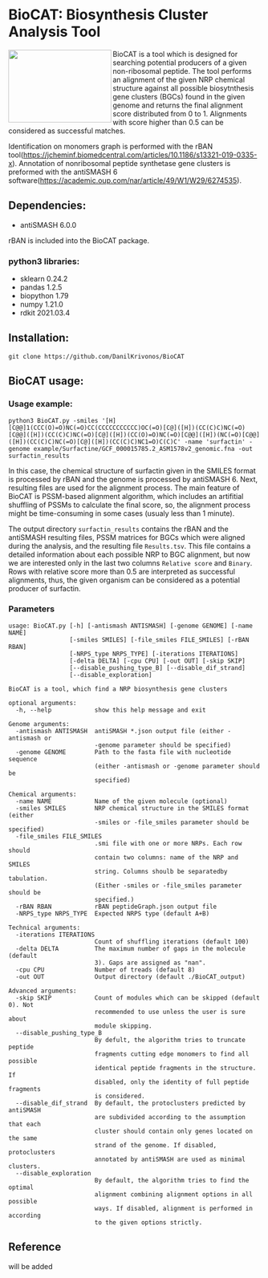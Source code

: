 # BioCAT: Biosynthesis Cluster Analysis Tool
<img src="https://user-images.githubusercontent.com/53526550/132544644-86306499-133d-44e2-8e4c-e2603fb7d0f0.png" width="205" height="145" align="left">BioCAT is a tool which is designed for searching potential producers of a given non-ribosomal peptide. The tool performs an alignment of the given NRP chemical structure against all possible biosytnthesis gene clusters (BGCs) found in the given genome and returns the final alignment score distributed from 0 to 1. Alignments with score higher than 0.5 can be considered as successful matches.

Identification on monomers graph is performed with the rBAN tool(https://jcheminf.biomedcentral.com/articles/10.1186/s13321-019-0335-x). Annotation of nonribosomal peptide synthetase gene clusters is preformed with the antiSMASH 6 software(https://academic.oup.com/nar/article/49/W1/W29/6274535).
## **Dependencies:**
- antiSMASH 6.0.0

rBAN is included into the BioCAT package.

### python3 libraries:
- sklearn 0.24.2
- pandas 1.2.5
- biopython 1.79
- numpy 1.21.0
- rdkit 2021.03.4
## **Installation:**
```git clone https://github.com/DanilKrivonos/BioCAT```

## **BioCAT usage:**
### Usage example:
```
python3 BioCAT.py -smiles '[H][C@@]1(CCC(O)=O)NC(=O)CC(CCCCCCCCCCC)OC(=O)[C@]([H])(CC(C)C)NC(=O)[C@@]([H])(CC(C)C)NC(=O)[C@]([H])(CC(O)=O)NC(=O)[C@@]([H])(NC(=O)[C@@]([H])(CC(C)C)NC(=O)[C@]([H])(CC(C)C)NC1=O)C(C)C' -name 'surfactin' -genome example/Surfactine/GCF_000015785.2_ASM1578v2_genomic.fna -out surfactin_results 
```

In this case, the chemical structure of surfactin given in the SMILES format is processed by rBAN and the genome is processed by antiSMASH 6. Next, resulting files are used for the alignment process. The main feature of BioCAT is PSSM-based alignment algorithm, which includes an artifitial shuffling of PSSMs to calculate the final score, so, the alignment process might be time-consuming in some cases (usualy less than 1 minute). 

The output directory `surfactin_results` contains the rBAN and the antiSMASH resulting files, PSSM matrices for BGCs which were aligned during the analysis, and the resulting file `Results.tsv`.
This file contains a detailed information about each possible NRP to BGC alignment, but now we are interested only in the last two columns `Relative score` and `Binary`. Rows with relative score more than 0.5 are interpreted as successful alignments, thus, the given organism can be considered as a potential producer of surfactin.

### Parameters

```
usage: BioCAT.py [-h] [-antismash ANTISMASH] [-genome GENOME] [-name NAME]
                 [-smiles SMILES] [-file_smiles FILE_SMILES] [-rBAN RBAN]
                 [-NRPS_type NRPS_TYPE] [-iterations ITERATIONS]
                 [-delta DELTA] [-cpu CPU] [-out OUT] [-skip SKIP]
                 [--disable_pushing_type_B] [--disable_dif_strand]
                 [--disable_exploration]

BioCAT is a tool, which find a NRP biosynthesis gene clusters

optional arguments:
  -h, --help            show this help message and exit

Genome arguments:
  -antismash ANTISMASH  antiSMASH *.json output file (either -antismash or
                        -genome parameter should be specified)
  -genome GENOME        Path to the fasta file with nucleotide sequence
                        (either -antismash or -genome parameter should be
                        specified)

Chemical arguments:
  -name NAME            Name of the given molecule (optional)
  -smiles SMILES        NRP chemical structure in the SMILES format (either
                        -smiles or -file_smiles parameter should be specified)
  -file_smiles FILE_SMILES
                        .smi file with one or more NRPs. Each row should
                        contain two columns: name of the NRP and SMILES
                        string. Columns shoulb be separatedby tabulation.
                        (Either -smiles or -file_smiles parameter should be
                        specified.)
  -rBAN RBAN            rBAN peptideGraph.json output file
  -NRPS_type NRPS_TYPE  Expected NRPS type (default A+B)

Technical arguments:
  -iterations ITERATIONS
                        Count of shuffling iterations (default 100)
  -delta DELTA          The maximum number of gaps in the molecule (default
                        3). Gaps are assigned as "nan".
  -cpu CPU              Number of treads (default 8)
  -out OUT              Output directory (default ./BioCAT_output)

Advanced arguments:
  -skip SKIP            Count of modules which can be skipped (default 0). Not
                        recommended to use unless the user is sure about
                        module skipping.
  --disable_pushing_type_B
                        By defult, the algorithm tries to truncate peptide
                        fragments cutting edge monomers to find all possible
                        identical peptide fragments in the structure. If
                        disabled, only the identity of full peptide fragments
                        is considered.
  --disable_dif_strand  By default, the protoclusters predicted by antiSMASH
                        are subdivided according to the assumption that each
                        cluster should contain only genes located on the same
                        strand of the genome. If disabled, protoclusters
                        annotated by antiSMASH are used as minimal clusters.
  --disable_exploration
                        By default, the algorithm tries to find the optimal
                        alignment combining alignment options in all possible
                        ways. If disabled, alignment is performed in according
                        to the given options strictly.

```

## Reference

will be added